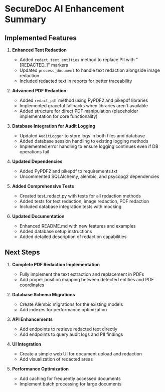 # SecureDoc AI Enhancement Summary

## Implemented Features

1. **Enhanced Text Redaction**
   - Added `redact_text_entities` method to replace PII with "[REDACTED_<ENTITY>]" markers
   - Updated `process_document` to handle text redaction alongside image redaction
   - Included redacted text in reports for better traceability

2. **Advanced PDF Redaction**
   - Added `redact_pdf` method using PyPDF2 and pikepdf libraries
   - Implemented graceful fallbacks when libraries aren't available
   - Added structure for direct PDF manipulation (placeholder implementation for core functionality)

3. **Database Integration for Audit Logging**
   - Updated `AuditLogger` to store logs in both files and database
   - Added database session handling to existing logging methods
   - Implemented error handling to ensure logging continues even if DB operations fail

4. **Updated Dependencies**
   - Added PyPDF2 and pikepdf to requirements.txt
   - Uncommented SQLAlchemy, alembic, and psycopg2 dependencies

5. **Added Comprehensive Tests**
   - Created test_redact.py with tests for all redaction methods
   - Added tests for text redaction, image redaction, PDF redaction
   - Included database integration tests with mocking

6. **Updated Documentation**
   - Enhanced README.md with new features and examples
   - Added database setup instructions
   - Added detailed description of redaction capabilities

## Next Steps

1. **Complete PDF Redaction Implementation**
   - Fully implement the text extraction and replacement in PDFs
   - Add proper position mapping between detected entities and PDF coordinates

2. **Database Schema Migrations**
   - Create Alembic migrations for the existing models
   - Add indexes for performance optimization

3. **API Enhancements**
   - Add endpoints to retrieve redacted text directly
   - Add endpoints to query audit logs and PII findings

4. **UI Integration**
   - Create a simple web UI for document upload and redaction
   - Add visualization of redacted areas

5. **Performance Optimization**
   - Add caching for frequently accessed documents
   - Implement batch processing for large documents
